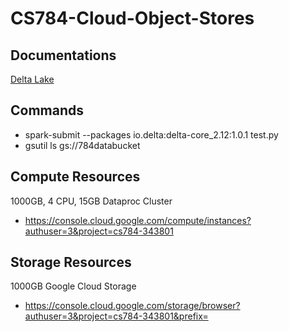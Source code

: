 # CS784-Cloud-Object-Stores

## Documentations
[Delta Lake](https://github.com/delta-io/delta)

## Commands
* spark-submit --packages io.delta:delta-core_2.12:1.0.1 test.py
* gsutil ls gs://784databucket

## Compute Resources
1000GB, 4 CPU, 15GB Dataproc Cluster
* https://console.cloud.google.com/compute/instances?authuser=3&project=cs784-343801

## Storage Resources
1000GB Google Cloud Storage
* https://console.cloud.google.com/storage/browser?authuser=3&project=cs784-343801&prefix=
